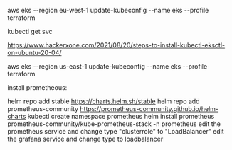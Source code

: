 aws eks --region eu-west-1 update-kubeconfig --name eks --profile terraform

kubectl get svc

https://www.hackerxone.com/2021/08/20/steps-to-install-kubectl-eksctl-on-ubuntu-20-04/

aws eks --region us-east-1 update-kubeconfig --name eks --profile terraform


install prometheous:

helm repo add stable https://charts.helm.sh/stable
helm repo add prometheus-community https://prometheus-community.github.io/helm-charts
kubectl create namespace prometheus
 helm install prometheus prometheus-community/kube-prometheus-stack -n prometheus
 edit the prometheus service and change type "clusterrole" to "LoadBalancer"
 edit the grafana service and change type to loadbalancer